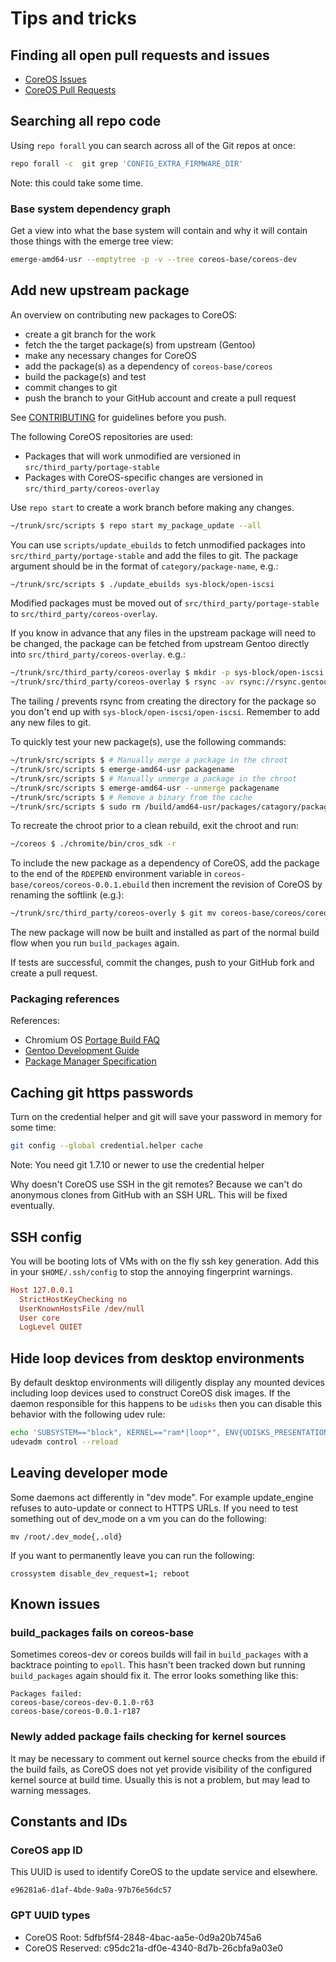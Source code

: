 # Tips and tricks

## Finding all open pull requests and issues

- [CoreOS Issues][issues]
- [CoreOS Pull Requests][pullrequests]

[issues]: https://github.com/issues?user=coreos
[pullrequests]: https://github.com/pulls?user=coreos

## Searching all repo code

Using `repo forall` you can search across all of the Git repos at once:

```sh
repo forall -c  git grep 'CONFIG_EXTRA_FIRMWARE_DIR'
```

Note: this could take some time.

### Base system dependency graph

Get a view into what the base system will contain and why it will contain those things with the emerge tree view:

```sh
emerge-amd64-usr --emptytree -p -v --tree coreos-base/coreos-dev
```

## Add new upstream package

An overview on contributing new packages to CoreOS:

- create a git branch for the work
- fetch the the target package(s) from upstream (Gentoo)
- make any necessary changes for CoreOS
- add the package(s) as a dependency of `coreos-base/coreos`
- build the package(s) and test
- commit changes to git
- push the branch to your GitHub account and create a pull request

See [CONTRIBUTING] for guidelines before you push.  

The following CoreOS repositories are used:

- Packages that will work unmodified are versioned in ```src/third_party/portage-stable```
- Packages with CoreOS-specific changes are versioned in ```src/third_party/coreos-overlay```

Use `repo start` to create a work branch before making any changes.

```sh
~/trunk/src/scripts $ repo start my_package_update --all 
```

You can use `scripts/update_ebuilds` to fetch unmodified packages into `src/third_party/portage-stable` and add the files to git. The package argument should be in the format of `category/package-name`, e.g.:

```sh
~/trunk/src/scripts $ ./update_ebuilds sys-block/open-iscsi
```

Modified packages must be moved out of `src/third_party/portage-stable` to `src/third_party/coreos-overlay`.

If you know in advance that any files in the upstream package will need to be changed, the package can be fetched from upstream Gentoo directly into `src/third_party/coreos-overlay`. e.g.:

```sh
~/trunk/src/third_party/coreos-overlay $ mkdir -p sys-block/open-iscsi
~/trunk/src/third_party/coreos-overlay $ rsync -av rsync://rsync.gentoo.org/gentoo-portage/sys-block/open-iscsi/ sys-block/open-iscsi/
```

The tailing / prevents rsync from creating the directory for the package so you don't end up with `sys-block/open-iscsi/open-iscsi`. Remember to add any new files to git.

To quickly test your new package(s), use the following commands:

```sh
~/trunk/src/scripts $ # Manually merge a package in the chroot
~/trunk/src/scripts $ emerge-amd64-usr packagename
~/trunk/src/scripts $ # Manually unmerge a package in the chroot
~/trunk/src/scripts $ emerge-amd64-usr --unmerge packagename
~/trunk/src/scripts $ # Remove a binary from the cache
~/trunk/src/scripts $ sudo rm /build/amd64-usr/packages/catagory/packagename-version.tbz2
```

To recreate the chroot prior to a clean rebuild, exit the chroot and run:

```sh
~/coreos $ ./chromite/bin/cros_sdk -r
```

To include the new package as a dependency of CoreOS, add the package to the end of the `RDEPEND` environment variable in `coreos-base/coreos/coreos-0.0.1.ebuild` then increment the revision of CoreOS by renaming the softlink (e.g.):

```sh
~/trunk/src/third_party/coreos-overly $ git mv coreos-base/coreos/coreos-0.0.1-r237.ebuild coreos-base/coreos/coreos-0.0.1-r238.ebuild
```

The new package will now be built and installed as part of the normal build flow when you run `build_packages` again.  

If tests are successful, commit the changes, push to your GitHub fork and create a pull request.

[CONTRIBUTING]: https://github.com/coreos/etcd/blob/master/CONTRIBUTING.md

### Packaging references

References:

- Chromium OS [Portage Build FAQ]
- [Gentoo Development Guide]
- [Package Manager Specification]

[Portage Build FAQ]: http://www.chromium.org/chromium-os/how-tos-and-troubleshooting/portage-build-faq
[Gentoo Development Guide]: http://devmanual.gentoo.org/
[Package Manager Specification]: https://wiki.gentoo.org/wiki/Package_Manager_Specification


## Caching git https passwords

Turn on the credential helper and git will save your password in memory for some time:

```sh
git config --global credential.helper cache
```

Note: You need git 1.7.10 or newer to use the credential helper

Why doesn't CoreOS use SSH in the git remotes?  Because we can't do anonymous clones from GitHub with an SSH URL.  This will be fixed eventually.

## SSH config

You will be booting lots of VMs with on the fly ssh key generation. Add this in your `$HOME/.ssh/config` to stop the annoying fingerprint warnings.

```ini
Host 127.0.0.1
  StrictHostKeyChecking no
  UserKnownHostsFile /dev/null
  User core
  LogLevel QUIET
```

## Hide loop devices from desktop environments

By default desktop environments will diligently display any mounted devices including loop devices used to construct CoreOS disk images. If the daemon responsible for this happens to be ``udisks`` then you can disable this behavior with the following udev rule:

```sh
echo 'SUBSYSTEM=="block", KERNEL=="ram*|loop*", ENV{UDISKS_PRESENTATION_HIDE}="1", ENV{UDISKS_PRESENTATION_NOPOLICY}="1"' > /etc/udev/rules.d/85-hide-loop.rules
udevadm control --reload
```

## Leaving developer mode

Some daemons act differently in "dev mode". For example update_engine refuses to auto-update or connect to HTTPS URLs. If you need to test something out of dev_mode on a vm you can do the following:

```
mv /root/.dev_mode{,.old}
```

If you want to permanently leave you can run the following:

```
crossystem disable_dev_request=1; reboot
```

## Known issues

### build\_packages fails on coreos-base

Sometimes coreos-dev or coreos builds will fail in `build_packages` with a backtrace pointing to `epoll`. This hasn't been tracked down but running `build_packages` again should fix it. The error looks something like this:

```
Packages failed:
coreos-base/coreos-dev-0.1.0-r63
coreos-base/coreos-0.0.1-r187
```

### Newly added package fails checking for kernel sources

It may be necessary to comment out kernel source checks from the ebuild if the build fails, as CoreOS does not yet provide visibility of the configured kernel source at build time.  Usually this is not a problem, but may lead to warning messages.

## Constants and IDs

### CoreOS app ID

This UUID is used to identify CoreOS to the update service and elsewhere.

```
e96281a6-d1af-4bde-9a0a-97b76e56dc57
```

### GPT UUID types

- CoreOS Root: 5dfbf5f4-2848-4bac-aa5e-0d9a20b745a6
- CoreOS Reserved: c95dc21a-df0e-4340-8d7b-26cbfa9a03e0
